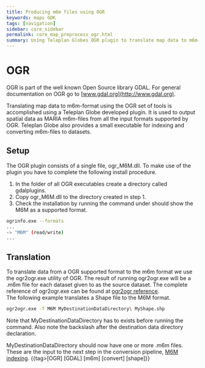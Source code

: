 ```yaml
---
title: Producing m6m files using OGR
keywords: maps GDK
tags: [navigation]
sidebar: core_sidebar
permalink: core_map_preprocess_ogr.html
summary: Using Teleplan Globes OGR plugin to translate map data to m6m-format
---
```


# OGR

OGR is part of the well known Open Source library GDAL. For general documentation on OGR go to [www.gdal.org](http://www.gdal.org).

Translating map data to m6m-format using the OGR set of tools is accomplished using a Teleplan Globe developed plugin. It is used to output spatial data as MARIA m6m-files from all the input formats supported by OGR. Teleplan Globe also provides a small executable for indexing and converting m6m-files to datasets.

## Setup

The OGR plugin consists of a single file, ogr_M6M.dll. To make use of the plugin you have to complete the following install procedure.

 1.  In the folder of all OGR executables create a directory called gdalplugins.
 2.  Copy ogr_M6M.dll to the directory created in step 1.
 3.  Check the installation by running the command under should show the M6M as a supported format.

```bash
ogrinfo.exe --formats
...
-> "M6M" (read/write)
...
```

##  Translation 

To translate data from a OGR supported format to the m6m format we use the ogr2ogr.exe utility of OGR. The result of running ogr2ogr.exe will be a .m6m file for each dataset given to as the source dataset. The complete reference of ogr2ogr.exe can be found at [ogr2ogr reference](http://www.gdal.org/ogr2ogr.html). <br/>
The following example translates a Shape file to the M6M format.

```bash
ogr2ogr.exe -f M6M MyDestinationDataDirectory\ MyShape.shp
```

Note that MyDestinationDataDirectory has to exists before running the command. Also note the backslash after the destination data directory declaration.

MyDestinationDataDirectory should now have one or more .m6m files. These are the input to the next step in the conversion pipeline, [M6M indexing](core_map_preprocess_m6m_indexing.html).
{{tag>[OGR] [GDAL] [m6m] [convert] [shape]}}
